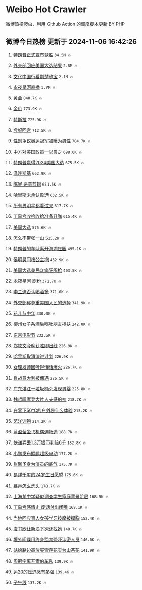 # Weibo Hot Crawler 



微博热榜爬虫，利用 Github Action 的调度脚本更新 BY PHP 


## 微博今日热榜 更新于 2024-11-06 16:42:26 
1. [特朗普正式宣布获胜](https://s.weibo.com/weibo?q=%23%E7%89%B9%E6%9C%97%E6%99%AE%E6%AD%A3%E5%BC%8F%E5%AE%A3%E5%B8%83%E8%8E%B7%E8%83%9C%23&t=31&band_rank=1&Refer=top) `34.5M 🔥` 

1. [外交部回应美国大选结果](https://s.weibo.com/weibo?q=%23%E5%A4%96%E4%BA%A4%E9%83%A8%E5%9B%9E%E5%BA%94%E7%BE%8E%E5%9B%BD%E5%A4%A7%E9%80%89%E7%BB%93%E6%9E%9C%23&t=31&band_rank=2&Refer=top) `2.8M 🔥` 

1. [文化中国行看荆楚瑰宝](https://s.weibo.com/weibo?q=%23%E6%96%87%E5%8C%96%E4%B8%AD%E5%9B%BD%E8%A1%8C%E7%9C%8B%E8%8D%86%E6%A5%9A%E7%91%B0%E5%AE%9D%23&t=31&band_rank=3&Refer=top) `2.1M 🔥` 

1. [永夜星河直播](https://s.weibo.com/weibo?q=%E6%B0%B8%E5%A4%9C%E6%98%9F%E6%B2%B3%E7%9B%B4%E6%92%AD&t=31&band_rank=4&Refer=top) `1.7M 🔥` 

1. [黄金](https://s.weibo.com/weibo?q=%E9%BB%84%E9%87%91&t=31&band_rank=5&Refer=top) `840.7K 🔥` 

1. [金价](https://s.weibo.com/weibo?q=%E9%87%91%E4%BB%B7&t=31&band_rank=6&Refer=top) `773.9K 🔥` 

1. [特斯拉](https://s.weibo.com/weibo?q=%E7%89%B9%E6%96%AF%E6%8B%89&t=31&band_rank=7&Refer=top) `725.9K 🔥` 

1. [兮妃回宫](https://s.weibo.com/weibo?q=%E5%85%AE%E5%A6%83%E5%9B%9E%E5%AE%AB&t=31&band_rank=8&Refer=top) `712.5K 🔥` 

1. [性别争议奥运冠军被曝为男性](https://s.weibo.com/weibo?q=%23%E6%80%A7%E5%88%AB%E4%BA%89%E8%AE%AE%E5%A5%A5%E8%BF%90%E5%86%A0%E5%86%9B%E8%A2%AB%E6%9B%9D%E4%B8%BA%E7%94%B7%E6%80%A7%23&t=31&band_rank=9&Refer=top) `704.7K 🔥` 

1. [中方对美国政策一以贯之](https://s.weibo.com/weibo?q=%23%E4%B8%AD%E6%96%B9%E5%AF%B9%E7%BE%8E%E5%9B%BD%E6%94%BF%E7%AD%96%E4%B8%80%E4%BB%A5%E8%B4%AF%E4%B9%8B%23&t=31&band_rank=10&Refer=top) `698.0K 🔥` 

1. [特朗普赢得2024美国大选](https://s.weibo.com/weibo?q=%23%E7%89%B9%E6%9C%97%E6%99%AE%E8%B5%A2%E5%BE%972024%E7%BE%8E%E5%9B%BD%E5%A4%A7%E9%80%89%23&t=31&band_rank=11&Refer=top) `675.5K 🔥` 

1. [泽连斯基](https://s.weibo.com/weibo?q=%E6%B3%BD%E8%BF%9E%E6%96%AF%E5%9F%BA&t=31&band_rank=12&Refer=top) `662.9K 🔥` 

1. [陈好 恶意剪辑](https://s.weibo.com/weibo?q=%E9%99%88%E5%A5%BD%20%E6%81%B6%E6%84%8F%E5%89%AA%E8%BE%91&t=31&band_rank=13&Refer=top) `651.5K 🔥` 

1. [哈里斯未承认败选](https://s.weibo.com/weibo?q=%23%E5%93%88%E9%87%8C%E6%96%AF%E6%9C%AA%E6%89%BF%E8%AE%A4%E8%B4%A5%E9%80%89%23&t=31&band_rank=14&Refer=top) `632.5K 🔥` 

1. [所有男明星都看过来](https://s.weibo.com/weibo?q=%E6%89%80%E6%9C%89%E7%94%B7%E6%98%8E%E6%98%9F%E9%83%BD%E7%9C%8B%E8%BF%87%E6%9D%A5&t=31&band_rank=15&Refer=top) `617.7K 🔥` 

1. [丁禹兮收拾收拾准备升咖](https://s.weibo.com/weibo?q=%E4%B8%81%E7%A6%B9%E5%85%AE%E6%94%B6%E6%8B%BE%E6%94%B6%E6%8B%BE%E5%87%86%E5%A4%87%E5%8D%87%E5%92%96&t=31&band_rank=16&Refer=top) `615.4K 🔥` 

1. [美国大选](https://s.weibo.com/weibo?q=%23%E7%BE%8E%E5%9B%BD%E5%A4%A7%E9%80%89%23&t=31&band_rank=17&Refer=top) `575.6K 🔥` 

1. [怎么不带张一山](https://s.weibo.com/weibo?q=%E6%80%8E%E4%B9%88%E4%B8%8D%E5%B8%A6%E5%BC%A0%E4%B8%80%E5%B1%B1&t=31&band_rank=18&Refer=top) `525.2K 🔥` 

1. [特朗普的车队离开海湖庄园](https://s.weibo.com/weibo?q=%23%E7%89%B9%E6%9C%97%E6%99%AE%E7%9A%84%E8%BD%A6%E9%98%9F%E7%A6%BB%E5%BC%80%E6%B5%B7%E6%B9%96%E5%BA%84%E5%9B%AD%23&t=31&band_rank=19&Refer=top) `495.1K 🔥` 

1. [侯明昊闫桉公主抱](https://s.weibo.com/weibo?q=%23%E4%BE%AF%E6%98%8E%E6%98%8A%E9%97%AB%E6%A1%89%E5%85%AC%E4%B8%BB%E6%8A%B1%23&t=31&band_rank=20&Refer=top) `432.9K 🔥` 

1. [美国大选美民众疯狂囤枪](https://s.weibo.com/weibo?q=%23%E7%BE%8E%E5%9B%BD%E5%A4%A7%E9%80%89%E7%BE%8E%E6%B0%91%E4%BC%97%E7%96%AF%E7%8B%82%E5%9B%A4%E6%9E%AA%23&t=31&band_rank=21&Refer=top) `403.5K 🔥` 

1. [永夜星河 剧粉](https://s.weibo.com/weibo?q=%E6%B0%B8%E5%A4%9C%E6%98%9F%E6%B2%B3%20%E5%89%A7%E7%B2%89&t=31&band_rank=22&Refer=top) `372.7K 🔥` 

1. [李兰迪否认喝酒多](https://s.weibo.com/weibo?q=%23%E6%9D%8E%E5%85%B0%E8%BF%AA%E5%90%A6%E8%AE%A4%E5%96%9D%E9%85%92%E5%A4%9A%23&t=31&band_rank=23&Refer=top) `371.0K 🔥` 

1. [外交部称尊重美国人民的选择](https://s.weibo.com/weibo?q=%23%E5%A4%96%E4%BA%A4%E9%83%A8%E7%A7%B0%E5%B0%8A%E9%87%8D%E7%BE%8E%E5%9B%BD%E4%BA%BA%E6%B0%91%E7%9A%84%E9%80%89%E6%8B%A9%23&t=31&band_rank=24&Refer=top) `341.9K 🔥` 

1. [花儿与中年](https://s.weibo.com/weibo?q=%E8%8A%B1%E5%84%BF%E4%B8%8E%E4%B8%AD%E5%B9%B4&t=31&band_rank=25&Refer=top) `330.0K 🔥` 

1. [柳州女子系酒后呕吐朋友搀扶](https://s.weibo.com/weibo?q=%23%E6%9F%B3%E5%B7%9E%E5%A5%B3%E5%AD%90%E7%B3%BB%E9%85%92%E5%90%8E%E5%91%95%E5%90%90%E6%9C%8B%E5%8F%8B%E6%90%80%E6%89%B6%23&t=31&band_rank=26&Refer=top) `242.0K 🔥` 

1. [东京电影节](https://s.weibo.com/weibo?q=%E4%B8%9C%E4%BA%AC%E7%94%B5%E5%BD%B1%E8%8A%82&t=31&band_rank=27&Refer=top) `232.5K 🔥` 

1. [郑钦文今晚获胜即出线](https://s.weibo.com/weibo?q=%23%E9%83%91%E9%92%A6%E6%96%87%E4%BB%8A%E6%99%9A%E8%8E%B7%E8%83%9C%E5%8D%B3%E5%87%BA%E7%BA%BF%23&t=31&band_rank=28&Refer=top) `226.9K 🔥` 

1. [哈里斯取消演讲计划](https://s.weibo.com/weibo?q=%23%E5%93%88%E9%87%8C%E6%96%AF%E5%8F%96%E6%B6%88%E6%BC%94%E8%AE%B2%E8%AE%A1%E5%88%92%23&t=31&band_rank=29&Refer=top) `226.9K 🔥` 

1. [女理发师因听得懂话爆火](https://s.weibo.com/weibo?q=%23%E5%A5%B3%E7%90%86%E5%8F%91%E5%B8%88%E5%9B%A0%E5%90%AC%E5%BE%97%E6%87%82%E8%AF%9D%E7%88%86%E7%81%AB%23&t=31&band_rank=30&Refer=top) `226.7K 🔥` 

1. [肖战意大利被偶遇](https://s.weibo.com/weibo?q=%23%E8%82%96%E6%88%98%E6%84%8F%E5%A4%A7%E5%88%A9%E8%A2%AB%E5%81%B6%E9%81%87%23&t=31&band_rank=31&Refer=top) `226.5K 🔥` 

1. [广东湛江一垃圾桶旁发现男婴](https://s.weibo.com/weibo?q=%23%E5%B9%BF%E4%B8%9C%E6%B9%9B%E6%B1%9F%E4%B8%80%E5%9E%83%E5%9C%BE%E6%A1%B6%E6%97%81%E5%8F%91%E7%8E%B0%E7%94%B7%E5%A9%B4%23&t=31&band_rank=32&Refer=top) `225.8K 🔥` 

1. [魏哲鸣摩登大片人夫感的神](https://s.weibo.com/weibo?q=%23%E9%AD%8F%E5%93%B2%E9%B8%A3%E6%91%A9%E7%99%BB%E5%A4%A7%E7%89%87%E4%BA%BA%E5%A4%AB%E6%84%9F%E7%9A%84%E7%A5%9E%23&t=31&band_rank=33&Refer=top) `218.7K 🔥` 

1. [在零下50℃的户外是什么体验](https://s.weibo.com/weibo?q=%E5%9C%A8%E9%9B%B6%E4%B8%8B50%E2%84%83%E7%9A%84%E6%88%B7%E5%A4%96%E6%98%AF%E4%BB%80%E4%B9%88%E4%BD%93%E9%AA%8C&t=31&band_rank=34&Refer=top) `215.2K 🔥` 

1. [艺洋训狗](https://s.weibo.com/weibo?q=%E8%89%BA%E6%B4%8B%E8%AE%AD%E7%8B%97&t=31&band_rank=35&Refer=top) `214.2K 🔥` 

1. [蓝盈莹坐飞机偶遇杨迪](https://s.weibo.com/weibo?q=%23%E8%93%9D%E7%9B%88%E8%8E%B9%E5%9D%90%E9%A3%9E%E6%9C%BA%E5%81%B6%E9%81%87%E6%9D%A8%E8%BF%AA%23&t=31&band_rank=36&Refer=top) `188.7K 🔥` 

1. [快递弄丢1.3万银币判赔6千](https://s.weibo.com/weibo?q=%23%E5%BF%AB%E9%80%92%E5%BC%84%E4%B8%A21.3%E4%B8%87%E9%93%B6%E5%B8%81%E5%88%A4%E8%B5%946%E5%8D%83%23&t=31&band_rank=37&Refer=top) `182.8K 🔥` 

1. [小鹏发布鲲鹏超级电动](https://s.weibo.com/weibo?q=%23%E5%B0%8F%E9%B9%8F%E5%8F%91%E5%B8%83%E9%B2%B2%E9%B9%8F%E8%B6%85%E7%BA%A7%E7%94%B5%E5%8A%A8%23&t=31&band_rank=38&Refer=top) `177.2K 🔥` 

1. [张馨予身为演员的底气](https://s.weibo.com/weibo?q=%E5%BC%A0%E9%A6%A8%E4%BA%88%E8%BA%AB%E4%B8%BA%E6%BC%94%E5%91%98%E7%9A%84%E5%BA%95%E6%B0%94&t=31&band_rank=39&Refer=top) `175.7K 🔥` 

1. [易烊千玺的24岁生日愿望](https://s.weibo.com/weibo?q=%23%E6%98%93%E7%83%8A%E5%8D%83%E7%8E%BA%E7%9A%8424%E5%B2%81%E7%94%9F%E6%97%A5%E6%84%BF%E6%9C%9B%23&t=31&band_rank=40&Refer=top) `175.6K 🔥` 

1. [慕声怎么洗头](https://s.weibo.com/weibo?q=%E6%85%95%E5%A3%B0%E6%80%8E%E4%B9%88%E6%B4%97%E5%A4%B4&t=31&band_rank=41&Refer=top) `170.7K 🔥` 

1. [上海某中学疑似调查学生家庭背景阶层](https://s.weibo.com/weibo?q=%23%E4%B8%8A%E6%B5%B7%E6%9F%90%E4%B8%AD%E5%AD%A6%E7%96%91%E4%BC%BC%E8%B0%83%E6%9F%A5%E5%AD%A6%E7%94%9F%E5%AE%B6%E5%BA%AD%E8%83%8C%E6%99%AF%E9%98%B6%E5%B1%82%23&t=31&band_rank=42&Refer=top) `168.5K 🔥` 

1. [丁禹兮感情史 废话付出闭嘴](https://s.weibo.com/weibo?q=%E4%B8%81%E7%A6%B9%E5%85%AE%E6%84%9F%E6%83%85%E5%8F%B2%20%E5%BA%9F%E8%AF%9D%E4%BB%98%E5%87%BA%E9%97%AD%E5%98%B4&t=31&band_rank=43&Refer=top) `168.1K 🔥` 

1. [当地回应盲人女孩学习按摩被摸胸](https://s.weibo.com/weibo?q=%23%E5%BD%93%E5%9C%B0%E5%9B%9E%E5%BA%94%E7%9B%B2%E4%BA%BA%E5%A5%B3%E5%AD%A9%E5%AD%A6%E4%B9%A0%E6%8C%89%E6%91%A9%E8%A2%AB%E6%91%B8%E8%83%B8%23&t=31&band_rank=44&Refer=top) `152.4K 🔥` 

1. [虞书欣让新浪下次还找她](https://s.weibo.com/weibo?q=%23%E8%99%9E%E4%B9%A6%E6%AC%A3%E8%AE%A9%E6%96%B0%E6%B5%AA%E4%B8%8B%E6%AC%A1%E8%BF%98%E6%89%BE%E5%A5%B9%23&t=31&band_rank=45&Refer=top) `148.7K 🔥` 

1. [境外间谍用终身监禁恐吓涉密人员](https://s.weibo.com/weibo?q=%23%E5%A2%83%E5%A4%96%E9%97%B4%E8%B0%8D%E7%94%A8%E7%BB%88%E8%BA%AB%E7%9B%91%E7%A6%81%E6%81%90%E5%90%93%E6%B6%89%E5%AF%86%E4%BA%BA%E5%91%98%23&t=31&band_rank=46&Refer=top) `146.0K 🔥` 

1. [姑娘路边高价买雪莲花实为山茶花](https://s.weibo.com/weibo?q=%23%E5%A7%91%E5%A8%98%E8%B7%AF%E8%BE%B9%E9%AB%98%E4%BB%B7%E4%B9%B0%E9%9B%AA%E8%8E%B2%E8%8A%B1%E5%AE%9E%E4%B8%BA%E5%B1%B1%E8%8C%B6%E8%8A%B1%23&t=31&band_rank=47&Refer=top) `141.9K 🔥` 

1. [周冠宇离开索伯车队](https://s.weibo.com/weibo?q=%23%E5%91%A8%E5%86%A0%E5%AE%87%E7%A6%BB%E5%BC%80%E7%B4%A2%E4%BC%AF%E8%BD%A6%E9%98%9F%23&t=31&band_rank=48&Refer=top) `139.9K 🔥` 

1. [运20的压迫感有多强](https://s.weibo.com/weibo?q=%23%E8%BF%9020%E7%9A%84%E5%8E%8B%E8%BF%AB%E6%84%9F%E6%9C%89%E5%A4%9A%E5%BC%BA%23&t=31&band_rank=49&Refer=top) `139.4K 🔥` 

1. [子午线](https://s.weibo.com/weibo?q=%E5%AD%90%E5%8D%88%E7%BA%BF&t=31&band_rank=50&Refer=top) `137.2K 🔥` 

